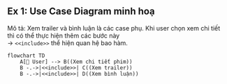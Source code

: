 ## Ex 1: Use Case Diagram minh hoạ
Mô tả: Xem trailer và bình luận là các case phụ. Khi user chọn xem chi tiết thì có thể thực hiện thêm các bước này  
→ `<<include>>` thể hiện quan hệ bao hàm.

```mermaid
flowchart TD
    A[👤 User] --> B((Xem chi tiết phim))
    B -.->|<<include>>| C((Xem trailer))
    B -.->|<<include>>| D((Xem bình luận))

